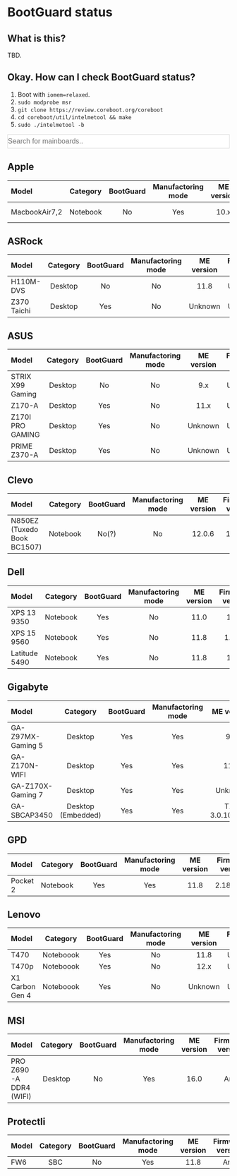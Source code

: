 # BootGuard status
## What is this?
TBD.

## Okay. How can I check BootGuard status?
1. Boot with `iomem=relaxed`.
2. `sudo modprobe msr`
3. `git clone https://review.coreboot.org/coreboot`
4. `cd coreboot/util/intelmetool && make`
5. `sudo ./intelmetool -b`

<input type="text" id="search" onkeyup="search()" style="width: 100%; font-size: 16px; padding: 6px 0px; border: 1px solid #ddd;" placeholder="Search for mainboards..">

## Apple

| Model | Category | BootGuard | Manufactoring mode | ME version | Firmware version | coreboot support |
|:------|:--------:|:---------:|:------------------:|:----------:|:----------------:|:----------------:|
| MacbookAir7,2 | Notebook | No | Yes | 10.x | macOS 10.13.6 | No |

## ASRock

| Model | Category | BootGuard | Manufactoring mode | ME version | Firmware version | coreboot support |
|:------|:--------:|:---------:|:------------------:|:----------:|:----------------:|:----------------:|
| H110M-DVS | Desktop | No | No | 11.8 | Unknown | Yes |
| Z370 Taichi | Desktop | Yes | No | Unknown | Unknown | No |

## ASUS

| Model | Category | BootGuard | Manufactoring mode | ME version | Firmware version | coreboot support |
|:------|:--------:|:---------:|:------------------:|:----------:|:----------------:|:----------------:|
| STRIX X99 Gaming | Desktop | No | No | 9.x | Unknown | No |
| Z170-A | Desktop | Yes | No | 11.x | Unknown | No |
| Z170I PRO GAMING | Desktop | Yes | No | Unknown | Unknown | No |
| PRIME Z370-A | Desktop | Yes | No | Unknown | Unknown | No |

## Clevo

| Model | Category | BootGuard | Manufactoring mode | ME version | Firmware version | coreboot support |
|:------|:--------:|:---------:|:------------------:|:----------:|:----------------:|:----------------:|
| N850EZ (Tuxedo Book BC1507) | Notebook | No(?) | No | 12.0.6 | 1.07.08 | No |

## Dell

| Model | Category | BootGuard | Manufactoring mode | ME version | Firmware version | coreboot support |
|:------|:--------:|:---------:|:------------------:|:----------:|:----------------:|:----------------:|
| XPS 13 9350 | Notebook | Yes | No | 11.0 | 1.2.3 | No |
| XPS 15 9560 | Notebook | Yes | No | 11.8 | 1.12.1 | No |
| Latitude 5490 | Notebook | Yes | No | 11.8 | 1.4.2 | No |

## Gigabyte

| Model | Category | BootGuard | Manufactoring mode | ME version | Firmware version | coreboot support |
|:------|:--------:|:---------:|:------------------:|:----------:|:----------------:|:----------------:|
| GA-Z97MX-Gaming 5 | Desktop | Yes | Yes | 9.1 | F4 (05/2014) | No |
| GA-Z170N-WIFI | Desktop | Yes | Yes | 11.0 | F6 (10/2015) | No |
| GA-Z170X-Gaming 7 | Desktop | Yes | Yes | Unknown | F8 | No |
| GA-SBCAP3450 | Desktop (Embedded) | Yes | Yes | TXE 3.0.10.1129 | F1 (06/2018) | No |

## GPD

| Model | Category | BootGuard | Manufactoring mode | ME version | Firmware version | coreboot support |
|:------|:--------:|:---------:|:------------------:|:----------:|:----------------:|:----------------:|
| Pocket 2 | Notebook | Yes | Yes | 11.8 | 2.18.1263 | No |

## Lenovo

| Model | Category | BootGuard | Manufactoring mode | ME version | Firmware version | coreboot support |
|:------|:--------:|:---------:|:------------------:|:----------:|:----------------:|:----------------:|
| T470 | Noteboook | Yes | No | 11.8 | Unknown | No |
| T470p | Noteboook | Yes | No | 12.x | Unknown | No |
| X1 Carbon Gen 4 | Noteboook | Yes | No | Unknown | Unknown | No |

## MSI

| Model | Category | BootGuard | Manufactoring mode | ME version | Firmware version | coreboot support |
|:------|:--------:|:---------:|:------------------:|:----------:|:----------------:|:----------------:|
| PRO Z690-A DDR4 (WIFI) | Desktop | No | Yes | 16.0 | Any | Yes |

## Protectli

| Model | Category | BootGuard | Manufactoring mode | ME version | Firmware version | coreboot support |
|:------|:--------:|:---------:|:------------------:|:----------:|:----------------:|:----------------:|
| FW6   | SBC      | No        | Yes                | 11.8       | Any              | Yes              |